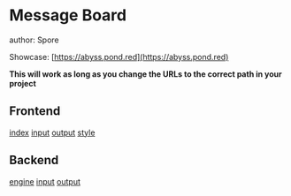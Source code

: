 # Message Board

author: Spore

Showcase: [https://abyss.pond.red](https://abyss.pond.red)

**This will work as long as you change the URLs to the correct path in your project**

## Frontend

[index](public/index.html)
[input](public/src/feed/form.html)
[output](public/src/feed/feed.html)
[style](public/src/style.css)

## Backend

[engine](public/src/feed/submit.php)
[input](public/src/feed/messages.txt)
[output](public/src/feed/feed.xml)
